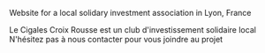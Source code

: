 Website for a local solidary investment association in Lyon, France

Le Cigales Croix Rousse est un club d'investissement solidaire local
N'hésitez pas à nous contacter pour vous joindre au projet
